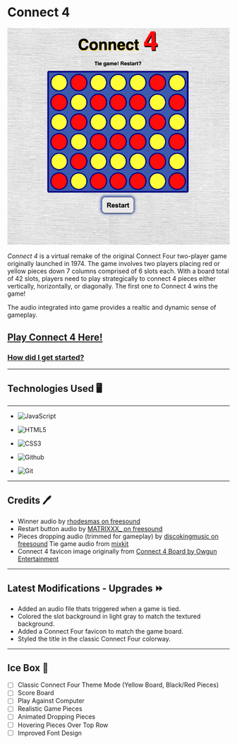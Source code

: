 # Connect 4

![alt text](/images/connect-4-screenshot.png)

*Connect 4* is a virtual remake of the original Connect Four two-player game originally launched in 1974. The game involves two players placing red or yellow pieces down 7 columns comprised of 6 slots each. With a board total of 42 slots, players need to play strategically to connect 4 pieces either vertically, horizontally, or diagonally. The first one to Connect 4 wins the game!

The audio integrated into game provides a realtic and dynamic sense of gameplay.

## [Play Connect 4 Here!](https://oscarnunez1-connect-4.netlify.app/) 
### [How did I get started?](https://docs.google.com/document/d/1IdEWHJSMQvPbDnjo_6TufaYbcAl6jaB7qdyPEVg3swQ/edit)
---

## Technologies Used 🖥️
---
* ![JavaScript](https://img.shields.io/badge/JavaScript-323330?style=for-the-badge&logo=javascript&logoColor=F7DF1E)

* ![HTML5](https://img.shields.io/badge/HTML5-E34F26?style=for-the-badge&logo=html5&logoColor=white)

* ![CSS3](https://img.shields.io/badge/CSS3-1572B6?style=for-the-badge&logo=css3&logoColor=white)

* ![Github](https://img.shields.io/badge/GitHub-100000?style=for-the-badge&logo=github&logoColor=white)

* ![Git](https://img.shields.io/badge/GIT-E44C30?style=for-the-badge&logo=git&logoColor=white)
---

## Credits 🖊️
* Winner audio by [rhodesmas on freesound](https://freesound.org/people/rhodesmas/sounds/320672/)
* Restart button audio by [MATRIXXX_ on freesound](https://freesound.org/people/MATRIXXX_/)
* Pieces dropping audio (trimmed for gameplay) by [discokingmusic on freesound](https://freesound.org/people/discokingmusic/)
Tie game audio from [mixkit](https://mixkit.co/free-sound-effects/game/)
* Connect 4 favicon image originally from [Connect 4 Board by Owgun Entertainment](https://apptopia.com/google-play/app/com.owgun.connectboard/intelligence)

---
## Latest Modifications - Upgrades ⏩
* Added an audio file thats triggered when a game is tied.
* Colored the slot background in light gray to match the textured background.
* Added a Connect Four favicon to match the game board.
* Styled the title in the classic Connect Four colorway.

---
## Ice Box 🧊
- [ ] Classic Connect Four Theme Mode (Yellow Board, Black/Red Pieces)
- [ ] Score Board
- [ ] Play Against Computer
- [ ] Realistic Game Pieces
- [ ] Animated Dropping Pieces
- [ ] Hovering Pieces Over Top Row
- [ ] Improved Font Design
